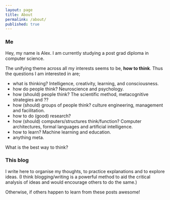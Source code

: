 ```yaml
---
layout: page
title: About
permalink: /about/
published: true
---
```


### Me

Hey, my name is Alex. I am currently studying a post grad diploma in computer science.

The unifying theme across all my interests seems to be, **how to think**. Thus the questions I am interested in are;

* what is thinking? Intelligence, creativity, learning, and consciousness.
* how do people think? Neuroscience and psychology.
* how (should) people think? The scientific method, metacognitive strategies and ??
* how (should) groups of people think? culture engineering, management and facilitation.
* how to do (good) research? 
* how (should) computers/structures think/function? Computer architectures, formal languages and artificial intelligence.
* how to learn? Machine learning and education.
* anything meta.
 
What is the best way to think?

### This blog

I write here to organise my thoughts, to practice explanations and to explore ideas.  (I think blogging/writing is a powerful method to aid the critical analysis of ideas and would encourage others to do the same.)

Otherwise, if others happen to learn from these posts awesome!


